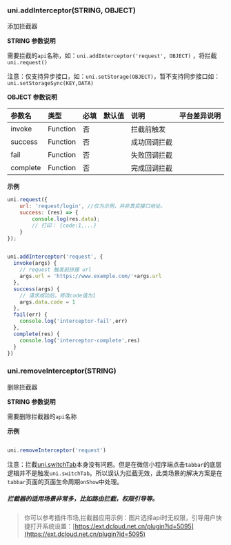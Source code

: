 ### uni.addInterceptor(STRING, OBJECT)
添加拦截器

**STRING 参数说明**

需要拦截的`api`名称，如：`uni.addInterceptor('request', OBJECT)` ，将拦截 `uni.request()`

注意：仅支持异步接口，如：`uni.setStorage(OBJECT)`，暂不支持同步接口如：`uni.setStorageSync(KEY,DATA)`

**OBJECT 参数说明**

|参数名		|类型		|必填	|默认值	|说明		|平台差异说明	|
|:-			|:-			|:-		|:-		|:-			|:-			|
|invoke		|Function	|否		|		|拦截前触发	|			|
|success	|Function	|否		|		|成功回调拦截	|			|
|fail		|Function	|否		|		|失败回调拦截	|			|
|complete	|Function	|否		|		|完成回调拦截	|			|


**示例**

```javascript
uni.request({
    url: 'request/login', //仅为示例，并非真实接口地址。
    success: (res) => {
        console.log(res.data);
        // 打印： {code:1,...}
    }
});


uni.addInterceptor('request', {
  invoke(args) {
    // request 触发前拼接 url 
    args.url = 'https://www.example.com/'+args.url
  },
  success(args) {
    // 请求成功后，修改code值为1
    args.data.code = 1
  }, 
  fail(err) {
    console.log('interceptor-fail',err)
  }, 
  complete(res) {
    console.log('interceptor-complete',res)
  }
})

```

### uni.removeInterceptor(STRING)
删除拦截器

**STRING 参数说明**

需要删除拦截器的`api`名称

**示例**

```javascript

uni.removeInterceptor('request')

```

注意：拦截[uni.switchTab](https://uniapp.dcloud.io/api/router?id=switchtab)本身没有问题。但是在微信小程序端点击`tabbar`的底层逻辑并不是触发`uni.switchTab`。所以误认为拦截无效，此类场景的解决方案是在`tabbar`页面的页面生命周期`onShow`中处理。

##### 拦截器的适用场景非常多，比如路由拦截，权限引导等。
> 你可以参考插件市场,拦截器应用示例：图片选择api时无权限，引导用户快捷打开系统设置：[https://ext.dcloud.net.cn/plugin?id=5095](https://ext.dcloud.net.cn/plugin?id=5095)